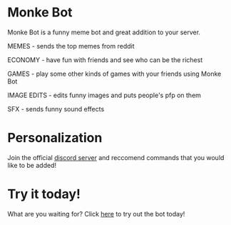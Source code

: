# Monke Bot
Monke Bot is a funny meme bot and great addition to your server.

MEMES - sends the top memes from reddit

ECONOMY - have fun with friends and see who can be the richest

GAMES - play some other kinds of games with your friends using Monke Bot

IMAGE EDITS - edits funny images and puts people's pfp on them

SFX - sends funny sound effects

# Personalization
Join the official [discord server](https://discord.com/invite/HpEGNvur28) and reccomend commands that you would like to be added!

# Try it today!
What are you waiting for? Click [here](https://discord.com/api/oauth2/authorize?client_id=778424945607704576&permissions=8&scope=bot) to try out the bot today!
